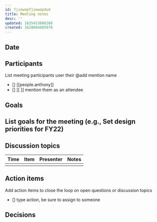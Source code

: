 ```yaml
---
id: fjiewopfjiewopdud
title: Meeting notes
desc: ''
updated: 1635453086268
created: 1628084685978
---
```


## Date

## Participants
List meeting participants user their @add mention name
- [] [[people.anthony]]
- [] [[ ]] mention them as an attendee

## Goals
List goals for the meeting (e.g., Set design priorities for FY22)
-

## Discussion topics

Time | Item | Presenter | Notes
---------|----------|---------|---------
   |   |   |

## Action items
Add action items to close the loop on open questions or discussion topics
- [] type action, be sure to assign to someone

## Decisions

